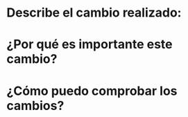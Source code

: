 # Describe el cambio realizado:

# ¿Por qué es importante este cambio?

# ¿Cómo puedo comprobar los cambios?
